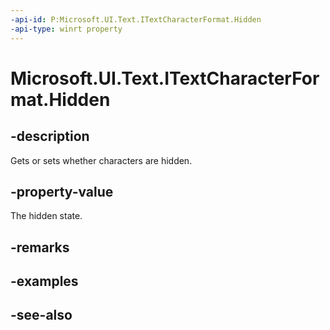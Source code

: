 ```yaml
---
-api-id: P:Microsoft.UI.Text.ITextCharacterFormat.Hidden
-api-type: winrt property
---
```


<!-- Property syntax
public Windows.UI.Text.FormatEffect Hidden { get;  set; }
-->

# Microsoft.UI.Text.ITextCharacterFormat.Hidden

## -description
Gets or sets whether characters are hidden.

## -property-value
The hidden state.

## -remarks

## -examples

## -see-also
